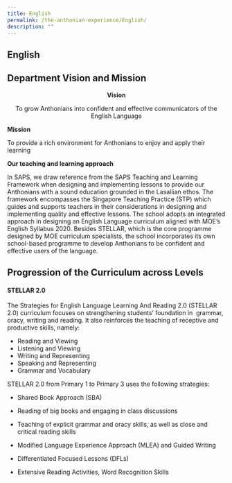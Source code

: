 ```yaml
---
title: English
permalink: /the-anthonian-experience/English/
description: ""
---
```

## English 

Department Vision and Mission
-----------------------------

**<center>Vision**

To grow Anthonians into confident and effective communicators of the English Language</center>

**Mission**

To provide a rich environment for Anthonians to enjoy and apply their learning

**Our teaching and learning approach**

In SAPS, we draw reference from the SAPS Teaching and Learning Framework when designing and implementing lessons to provide our Anthonians with a sound education grounded in the Lasallian ethos. The framework encompasses the Singapore Teaching Practice (STP) which guides and supports teachers in their considerations in designing and implementing quality and effective lessons. The school adopts an integrated approach in designing an English Language curriculum aligned with MOE’s English Syllabus 2020. Besides STELLAR, which is the core programme designed by MOE curriculum specialists, the school incorporates its own school-based programme to develop Anthonians to be confident and effective users of the language.

Progression of the Curriculum across Levels
-------------------------------------------

#### STELLAR 2.0

  
The Strategies for English Language Learning And Reading 2.0 (STELLAR 2.0) curriculum focuses on strengthening students’ foundation in  grammar, oracy, writing and reading. It also reinforces the teaching of receptive and productive skills, namely:

*   Reading and Viewing
*   Listening and Viewing
*   Writing and Representing
*   Speaking and Representing
*   Grammar and Vocabulary

STELLAR 2.0 from Primary 1 to Primary 3 uses the following strategies:

*   Shared Book Approach (SBA)

*   Reading of big books and engaging in class discussions
*   Teaching of explicit grammar and oracy skills, as well as close and critical reading skills

*   Modified Language Experience Approach (MLEA) and Guided Writing
*   Differentiated Focused Lessons (DFLs) 
*   Extensive Reading Activities, Word Recognition Skills